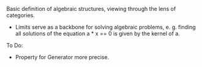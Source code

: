 Basic definition of algebraic structures, viewing through the lens of categories.

- Limits serve as a backbone for solving algebraic problems, e. g. finding all solutions of the
equation a * x == 0 is given by the kernel of a.

To Do:

- Property for Generator more precise.
